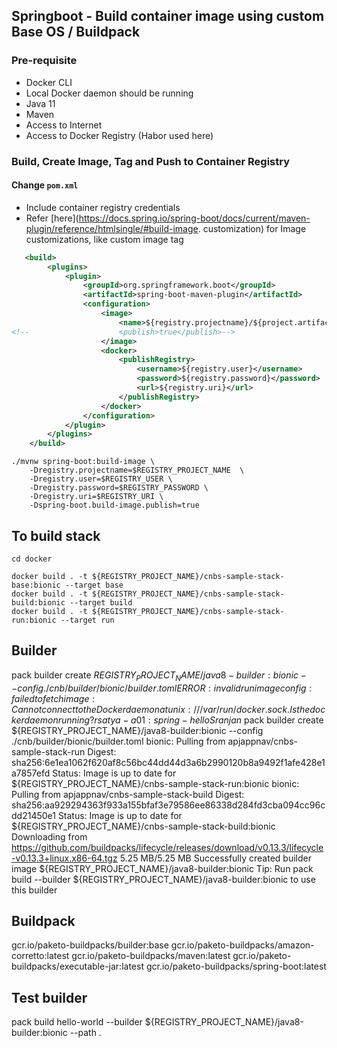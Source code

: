 ## Springboot - Build container image using custom Base OS / Buildpack

### Pre-requisite

* Docker CLI 
* Local Docker daemon should be running
* Java 11
* Maven
* Access to Internet
* Access to Docker Registry (Habor used here)

### Build, Create Image, Tag and Push to Container Registry

#### Change `pom.xml`

* Include container registry credentials
* Refer [here](https://docs.spring.io/spring-boot/docs/current/maven-plugin/reference/htmlsingle/#build-image.
  customization) for Image customizations, like custom image tag

```xml
   <build>
        <plugins>
            <plugin>
                <groupId>org.springframework.boot</groupId>
                <artifactId>spring-boot-maven-plugin</artifactId>
                <configuration>
                    <image>
                        <name>${registry.projectname}/${project.artifactId}:${project.version}</name>
<!--                    <publish>true</publish>-->
                    </image>
                    <docker>
                        <publishRegistry>
                            <username>${registry.user}</username>
                            <password>${registry.password}</password>
                            <url>${registry.uri}</url>
                        </publishRegistry>
                    </docker>
                </configuration>
            </plugin>
        </plugins>
    </build>
```


```
./mvnw spring-boot:build-image \
    -Dregistry.projectname=$REGISTRY_PROJECT_NAME  \
    -Dregistry.user=$REGISTRY_USER \
    -Dregistry.password=$REGISTRY_PASSWORD \
    -Dregistry.uri=$REGISTRY_URI \
    -Dspring-boot.build-image.publish=true
```


## To build stack

```
cd docker

docker build . -t ${REGISTRY_PROJECT_NAME}/cnbs-sample-stack-base:bionic --target base
docker build . -t ${REGISTRY_PROJECT_NAME}/cnbs-sample-stack-build:bionic --target build
docker build . -t ${REGISTRY_PROJECT_NAME}/cnbs-sample-stack-run:bionic --target run
```

## Builder

pack builder create ${REGISTRY_PROJECT_NAME}/java8-builder:bionic --config ./cnb/builder/bionic/builder.toml
ERROR: invalid run image config: failed to fetch image: Cannot connect to the Docker daemon at unix:///var/run/docker.sock. Is the docker daemon running?
rsatya-a01:spring-hello Sranjan$ pack builder create ${REGISTRY_PROJECT_NAME}/java8-builder:bionic --config ./cnb/builder/bionic/builder.toml
bionic: Pulling from apjappnav/cnbs-sample-stack-run
Digest: sha256:6e1ea1062f620af8c56bc44dd44d3a6b2990120b8a9492f1afe428e1a7857efd
Status: Image is up to date for ${REGISTRY_PROJECT_NAME}/cnbs-sample-stack-run:bionic
bionic: Pulling from apjappnav/cnbs-sample-stack-build
Digest: sha256:aa929294363f933a155bfaf3e79586ee86338d284fd3cba094cc96cdd21450e1
Status: Image is up to date for ${REGISTRY_PROJECT_NAME}/cnbs-sample-stack-build:bionic
Downloading from https://github.com/buildpacks/lifecycle/releases/download/v0.13.3/lifecycle-v0.13.3+linux.x86-64.tgz
5.25 MB/5.25 MB
Successfully created builder image ${REGISTRY_PROJECT_NAME}/java8-builder:bionic
Tip: Run pack build <image-name> --builder ${REGISTRY_PROJECT_NAME}/java8-builder:bionic to use this builder


## Buildpack
<builder>gcr.io/paketo-buildpacks/builder:base</builder>
<buildpacks>
<buildpack>gcr.io/paketo-buildpacks/amazon-corretto:latest</buildpack>
<buildpack>gcr.io/paketo-buildpacks/maven:latest</buildpack>
<buildpack>gcr.io/paketo-buildpacks/executable-jar:latest</buildpack>
<buildpack>gcr.io/paketo-buildpacks/spring-boot:latest</buildpack>
</buildpacks>

## Test builder
pack build hello-world --builder ${REGISTRY_PROJECT_NAME}/java8-builder:bionic --path .